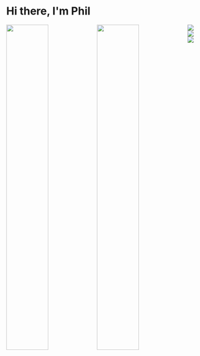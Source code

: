 # Hi there, I'm Phil

<img align="left" width="47%" src="https://github-readme-stats.vercel.app/api?username=Lee-Phil&show_icons=true&theme=tokyonight"/>

<img align="left" width="47%" src="https://github-readme-stats.vercel.app/api/top-langs/?username=Lee-Phil&layout=compact" />

<img align="left" src="https://img.shields.io/badge/node.js-6DA55F?style=for-the-badge&logo=node.js&logoColor=white" />
<img align="left" src="https://img.shields.io/badge/javascript-%23323330.svg?style=for-the-badge&logo=javascript&logoColor=%23F7DF1E" />
<img align="left" src="https://img.shields.io/badge/typescript-%23007ACC.svg?style=for-the-badge&logo=typescript&logoColor=white" />

